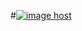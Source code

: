 #<a href="http://imgbox.com/GxUmOAG6" target="_blank"><img src="https://images2.imgbox.com/3b/f5/GxUmOAG6_o.jpg" alt="image host"/></a>
